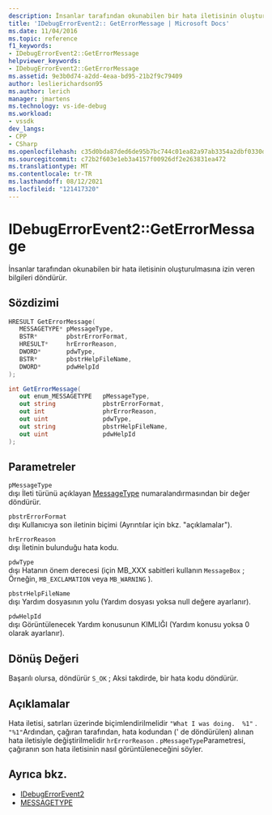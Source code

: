 ```yaml
---
description: İnsanlar tarafından okunabilen bir hata iletisinin oluşturulmasına izin veren bilgileri döndürür.
title: 'IDebugErrorEvent2:: GetErrorMessage | Microsoft Docs'
ms.date: 11/04/2016
ms.topic: reference
f1_keywords:
- IDebugErrorEvent2::GetErrorMessage
helpviewer_keywords:
- IDebugErrorEvent2::GetErrorMessage
ms.assetid: 9e3b0d74-a2dd-4eaa-bd95-21b2f9c79409
author: leslierichardson95
ms.author: lerich
manager: jmartens
ms.technology: vs-ide-debug
ms.workload:
- vssdk
dev_langs:
- CPP
- CSharp
ms.openlocfilehash: c35d0bda87ded6de95b7bc744c01ea82a97ab3354a2dbf0330dd2abcd18a5097
ms.sourcegitcommit: c72b2f603e1eb3a4157f00926df2e263831ea472
ms.translationtype: MT
ms.contentlocale: tr-TR
ms.lasthandoff: 08/12/2021
ms.locfileid: "121417320"
---
```

# <a name="idebugerrorevent2geterrormessage"></a>IDebugErrorEvent2::GetErrorMessage
İnsanlar tarafından okunabilen bir hata iletisinin oluşturulmasına izin veren bilgileri döndürür.

## <a name="syntax"></a>Sözdizimi

```cpp
HRESULT GetErrorMessage(
   MESSAGETYPE* pMessageType,
   BSTR*        pbstrErrorFormat,
   HRESULT*     hrErrorReason,
   DWORD*       pdwType,
   BSTR*        pbstrHelpFileName,
   DWORD*       pdwHelpId
);
```

```csharp
int GetErrorMessage(
   out enum_MESSAGETYPE   pMessageType,
   out string             pbstrErrorFormat,
   out int                phrErrorReason,
   out uint               pdwType,
   out string             pbstrHelpFileName,
   out uint               pdwHelpId
);
```

## <a name="parameters"></a>Parametreler
`pMessageType`\
dışı İleti türünü açıklayan [MessageType](../../../extensibility/debugger/reference/messagetype.md) numaralandırmasından bir değer döndürür.

`pbstrErrorFormat`\
dışı Kullanıcıya son iletinin biçimi (Ayrıntılar için bkz. "açıklamalar").

`hrErrorReason`\
dışı İletinin bulunduğu hata kodu.

`pdwType`\
dışı Hatanın önem derecesi (için MB_XXX sabitleri kullanın `MessageBox` ; Örneğin, `MB_EXCLAMATION` veya `MB_WARNING` ).

`pbstrHelpFileName`\
dışı Yardım dosyasının yolu (Yardım dosyası yoksa null değere ayarlanır).

`pdwHelpId`\
dışı Görüntülenecek Yardım konusunun KIMLIĞI (Yardım konusu yoksa 0 olarak ayarlanır).

## <a name="return-value"></a>Dönüş Değeri
 Başarılı olursa, döndürür `S_OK` ; Aksi takdirde, bir hata kodu döndürür.

## <a name="remarks"></a>Açıklamalar
 Hata iletisi, satırları üzerinde biçimlendirilmelidir `"What I was doing.  %1"` . `"%1"`Ardından, çağıran tarafından, hata kodundan (' de döndürülen) alınan hata iletisiyle değiştirilmelidir `hrErrorReason` . `pMessageType`Parametresi, çağıranın son hata iletisinin nasıl görüntüleneceğini söyler.

## <a name="see-also"></a>Ayrıca bkz.
- [IDebugErrorEvent2](../../../extensibility/debugger/reference/idebugerrorevent2.md)
- [MESSAGETYPE](../../../extensibility/debugger/reference/messagetype.md)
